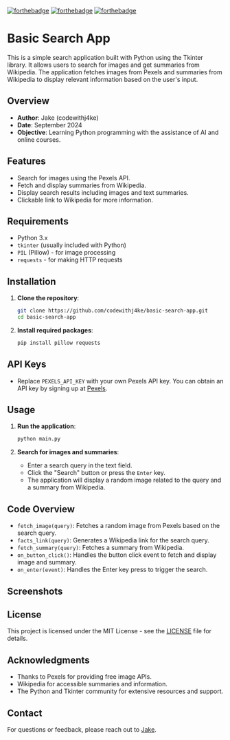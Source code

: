 [![forthebadge](https://forthebadge.com/images/badges/made-with-python.svg)](https://forthebadge.com) [![forthebadge](https://forthebadge.com/images/badges/code-written-by-chatgpt-ai-ftw.svg)](https://forthebadge.com) [![forthebadge](https://forthebadge.com/images/badges/built-with-love.svg)](https://forthebadge.com)

# Basic Search App

This is a simple search application built with Python using the Tkinter library. It allows users to search for images and get summaries from Wikipedia. The application fetches images from Pexels and summaries from Wikipedia to display relevant information based on the user's input.

## Overview

- **Author**: Jake (codewithj4ke)
- **Date**: September 2024
- **Objective**: Learning Python programming with the assistance of AI and online courses.

## Features

- Search for images using the Pexels API.
- Fetch and display summaries from Wikipedia.
- Display search results including images and text summaries.
- Clickable link to Wikipedia for more information.

## Requirements

- Python 3.x
- `tkinter` (usually included with Python)
- `PIL` (Pillow) - for image processing
- `requests` - for making HTTP requests

## Installation

1. **Clone the repository**:
    ```sh
    git clone https://github.com/codewithj4ke/basic-search-app.git
    cd basic-search-app
    ```

2. **Install required packages**:
    ```sh
    pip install pillow requests
    ```

## API Keys

- Replace `PEXELS_API_KEY` with your own Pexels API key. You can obtain an API key by signing up at [Pexels](https://www.pexels.com/api/).

## Usage

1. **Run the application**:
    ```sh
    python main.py
    ```

2. **Search for images and summaries**:
    - Enter a search query in the text field.
    - Click the "Search" button or press the `Enter` key.
    - The application will display a random image related to the query and a summary from Wikipedia.

## Code Overview

- `fetch_image(query)`: Fetches a random image from Pexels based on the search query.
- `facts_link(query)`: Generates a Wikipedia link for the search query.
- `fetch_summary(query)`: Fetches a summary from Wikipedia.
- `on_button_click()`: Handles the button click event to fetch and display image and summary.
- `on_enter(event)`: Handles the Enter key press to trigger the search.

## Screenshots

## License

This project is licensed under the MIT License - see the [LICENSE](LICENSE) file for details.

## Acknowledgments

- Thanks to Pexels for providing free image APIs.
- Wikipedia for accessible summaries and information.
- The Python and Tkinter community for extensive resources and support.

## Contact

For questions or feedback, please reach out to [Jake](mailto:thectzn@gmail.com).
